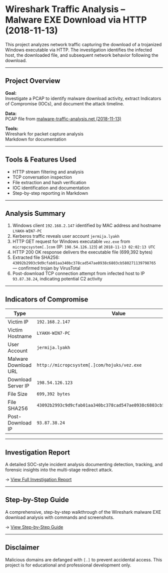 # Wireshark Traffic Analysis – Malware EXE Download via HTTP (2018-11-13)

This project analyzes network traffic capturing the download of a trojanized Windows executable via HTTP. The investigation identifies the infected host, the downloaded file, and subsequent network behavior following the download.

---

## Project Overview

**Goal:**  
Investigate a PCAP to identify malware download activity, extract Indicators of Compromise (IOCs), and document the attack timeline.

**Data:**  
PCAP file from [malware-traffic-analysis.net (2018-11-13)](https://www.malware-traffic-analysis.net/2018/11/13/index.html)

**Tools:**  
Wireshark for packet capture analysis  
Markdown for documentation  

---

## Tools & Features Used

- HTTP stream filtering and analysis  
- TCP conversation inspection  
- File extraction and hash verification  
- IOC identification and documentation  
- Step-by-step reporting in Markdown  

---

## Analysis Summary

1. Windows client `192.168.2.147` identified by MAC address and hostname `LYAKH-WIN7-PC`  
2. Kerberos traffic reveals user account `jermija.lyakh`  
3. HTTP GET request for Windows executable `vez.exe` from `micropcsystem[.]com` (IP: `198.54.126.123`) at `2018-11-13 02:02:13 UTC`  
4. HTTP 200 OK response delivers the executable file (699,392 bytes)  
5. Extracted file SHA256:  
   `43092b2993c9d9cfab01aa340bc378cad547ae0938c6803cb580271139798765`  
   — confirmed trojan by VirusTotal  
6. Post-download TCP connection attempt from infected host to IP `93.87.38.24`, indicating potential C2 activity  

---

## Indicators of Compromise

| Type                 | Value                                                                |
|----------------------|----------------------------------------------------------------------|
| Victim IP            | `192.168.2.147`                                                      |
| Victim Hostname      | `LYAKH-WIN7-PC`                                                      |
| User Account         | `jermija.lyakh`                                                      |
| Malware Download URL | `http://micropcsystem[.]com/hojuks/vez.exe`                            |
| Download Server IP   | `198.54.126.123`                                                     |
| File Size            | `699,392 bytes`                                                      |
| File SHA256          | `43092b2993c9d9cfab01aa340bc378cad547ae0938c6803cb580271139798765`   |
| Post-Download IP     | `93.87.38.24`                                                        |

---

## Investigation Report

A detailed SOC-style incident analysis documenting detection, tracking, and forensic insights into the multi-stage redirect attack.

→ [View Full Investigation Report](.md)


---

## Step-by-Step Guide

A comprehensive, step-by-step walkthrough of the Wireshark malware EXE download analysis with commands and screenshots.

→ [View Step-by-Step Guide](NetworkTrafficForensics/malware-exe-download-step-by-step-guide.md)

---

## Disclaimer

Malicious domains are defanged with `[.]` to prevent accidental access. This project is for educational and professional development only.



